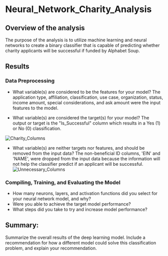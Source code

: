 # Neural_Network_Charity_Analysis

## Overview of the analysis
The purpose of the analysis is to utilize machine learning and neural networks to create a binary classifier that is capable of predicting whether charity applicants will be successful if funded by Alphabet Soup.

## Results

### Data Preprocessing
* What variable(s) are considered to be the features for your model?
The application type, affiliation, classification, use case, organization, status, income amount, special considerations, and ask amount were the input features to the model.

* What variable(s) are considered the target(s) for your model?
The output or target is the "Is_Successful" column which results in a Yes (1) or No (0) classification.

![Charity_Columns](https://user-images.githubusercontent.com/69759624/105562644-a2e0c000-5ce0-11eb-85ae-87dd71a7d805.PNG)

* What variable(s) are neither targets nor features, and should be removed from the input data?
The non-beneficial ID columns, 'EIN' and 'NAME', were dropped from the input data because the information will not help the classifier predict if an applicant will be successful.
![Unnecessary_Columns](https://user-images.githubusercontent.com/69759624/105562642-a1af9300-5ce0-11eb-9752-d151e96a5def.PNG)

### Compiling, Training, and Evaluating the Model
* How many neurons, layers, and activation functions did you select for your neural network model, and why?
* Were you able to achieve the target model performance?
* What steps did you take to try and increase model performance?

## Summary: 
Summarize the overall results of the deep learning model. 
Include a recommendation for how a different model could solve this classification problem, and explain your recommendation.
